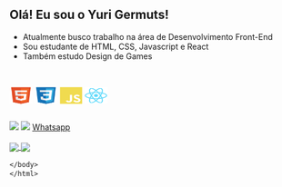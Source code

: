 <html>
   
   <body>
<h2>Olá! Eu sou o Yuri Germuts!</h2>

<ul>
   <li> Atualmente busco trabalho na área de Desenvolvimento Front-End</li>
   <li> Sou estudante de HTML, CSS, Javascript e React</li>
   <li> Também estudo Design de Games</li>
</ul>

##

<div style="display: inline_block"><br>
    <img align="center" alt="HTML" height="30" width="40" src="https://raw.githubusercontent.com/devicons/devicon/master/icons/html5/html5-original.svg">
    <img align="center" alt="CSS" height="30" width="40" src="https://raw.githubusercontent.com/devicons/devicon/master/icons/css3/css3-original.svg">
    <img align="center" alt="Js" height="30" width="40" src="https://raw.githubusercontent.com/devicons/devicon/master/icons/javascript/javascript-plain.svg">
    <img align="center" alt="React" height="30" width="40" src="https://raw.githubusercontent.com/devicons/devicon/master/icons/react/react-original.svg">
</div>

##

<div> 
    <a href = "mailto:yygermuts@gmail.com"><img src="https://img.shields.io/badge/-Gmail-%23333?style=for-the-badge&logo=gmail&logoColor=white" target="_blank"></a>
    <a href="https://www.linkedin.com/in/yuri-germuts-souza-368744b0/" target="_blank"><img src="https://img.shields.io/badge/-LinkedIn-%230077B5?style=for-the-badge&logo=linkedin&logoColor=white" target="_blank"></a> 
    <a href="https://wa.me/5519982840728?text=Ol%C3%A1%21+Seja+bem-vindo.+Me+envie+a+sua+mensagem+que+em+breve+entrarei+em+contato.">Whatsapp</a> 

   
</div>
<br>
<div style="display: inline_block">
<a href="https://github.com/anuraghazra/github-readme-stats">
  <img height=200 align="center" src="https://github-readme-stats.vercel.app/api?username=yygermuts&&theme=dark" />
</a>

<a href="https://github.com/anuraghazra/convoychat">
  <img height=200 align="center" src="https://github-readme-stats.vercel.app/api/top-langs?username=yygermuts&layout=compact&langs_count=8&card_width=320&&theme=dark" />
</a>
</div>

    </body>
    </html>
